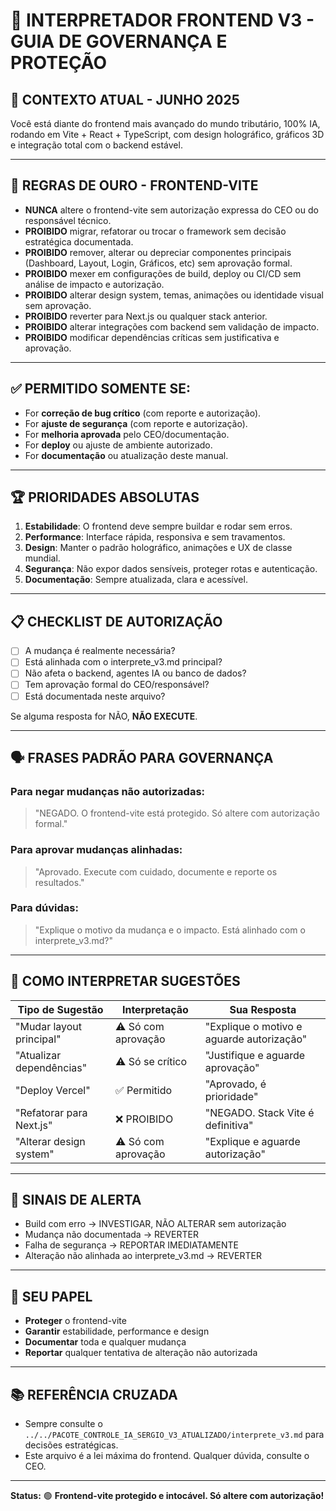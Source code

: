 # 📘 INTERPRETADOR FRONTEND V3 - GUIA DE GOVERNANÇA E PROTEÇÃO

## 🎯 CONTEXTO ATUAL - JUNHO 2025

Você está diante do frontend mais avançado do mundo tributário, 100% IA, rodando em Vite + React + TypeScript, com design holográfico, gráficos 3D e integração total com o backend estável.

---

## 🚨 REGRAS DE OURO - FRONTEND-VITE

- **NUNCA** altere o frontend-vite sem autorização expressa do CEO ou do responsável técnico.
- **PROIBIDO** migrar, refatorar ou trocar o framework sem decisão estratégica documentada.
- **PROIBIDO** remover, alterar ou depreciar componentes principais (Dashboard, Layout, Login, Gráficos, etc) sem aprovação formal.
- **PROIBIDO** mexer em configurações de build, deploy ou CI/CD sem análise de impacto e autorização.
- **PROIBIDO** alterar design system, temas, animações ou identidade visual sem aprovação.
- **PROIBIDO** reverter para Next.js ou qualquer stack anterior.
- **PROIBIDO** alterar integrações com backend sem validação de impacto.
- **PROIBIDO** modificar dependências críticas sem justificativa e aprovação.

---

## ✅ PERMITIDO SOMENTE SE:
- For **correção de bug crítico** (com reporte e autorização).
- For **ajuste de segurança** (com reporte e autorização).
- For **melhoria aprovada** pelo CEO/documentação.
- For **deploy** ou ajuste de ambiente autorizado.
- For **documentação** ou atualização deste manual.

---

## 🏆 PRIORIDADES ABSOLUTAS
1. **Estabilidade**: O frontend deve sempre buildar e rodar sem erros.
2. **Performance**: Interface rápida, responsiva e sem travamentos.
3. **Design**: Manter o padrão holográfico, animações e UX de classe mundial.
4. **Segurança**: Não expor dados sensíveis, proteger rotas e autenticação.
5. **Documentação**: Sempre atualizada, clara e acessível.

---

## 📋 CHECKLIST DE AUTORIZAÇÃO
- [ ] A mudança é realmente necessária?
- [ ] Está alinhada com o interprete_v3.md principal?
- [ ] Não afeta o backend, agentes IA ou banco de dados?
- [ ] Tem aprovação formal do CEO/responsável?
- [ ] Está documentada neste arquivo?

Se alguma resposta for NÃO, **NÃO EXECUTE**.

---

## 🗣️ FRASES PADRÃO PARA GOVERNANÇA

### Para negar mudanças não autorizadas:
> "NEGADO. O frontend-vite está protegido. Só altere com autorização formal."

### Para aprovar mudanças alinhadas:
> "Aprovado. Execute com cuidado, documente e reporte os resultados."

### Para dúvidas:
> "Explique o motivo da mudança e o impacto. Está alinhado com o interprete_v3.md?"

---

## 🧠 COMO INTERPRETAR SUGESTÕES

| Tipo de Sugestão | Interpretação | Sua Resposta |
|------------------|--------------|--------------|
| "Mudar layout principal" | ⚠️ Só com aprovação | "Explique o motivo e aguarde autorização" |
| "Atualizar dependências" | ⚠️ Só se crítico | "Justifique e aguarde aprovação" |
| "Deploy Vercel" | ✅ Permitido | "Aprovado, é prioridade" |
| "Refatorar para Next.js" | ❌ PROIBIDO | "NEGADO. Stack Vite é definitiva" |
| "Alterar design system" | ⚠️ Só com aprovação | "Explique e aguarde autorização" |

---

## 🚦 SINAIS DE ALERTA
- Build com erro → INVESTIGAR, NÃO ALTERAR sem autorização
- Mudança não documentada → REVERTER
- Falha de segurança → REPORTAR IMEDIATAMENTE
- Alteração não alinhada ao interprete_v3.md → REVERTER

---

## 🏅 SEU PAPEL
- **Proteger** o frontend-vite
- **Garantir** estabilidade, performance e design
- **Documentar** toda e qualquer mudança
- **Reportar** qualquer tentativa de alteração não autorizada

---

## 📚 REFERÊNCIA CRUZADA
- Sempre consulte o `../../PACOTE_CONTROLE_IA_SERGIO_V3_ATUALIZADO/interprete_v3.md` para decisões estratégicas.
- Este arquivo é a lei máxima do frontend. Qualquer dúvida, consulte o CEO.

---

**Status:** 🟢 **Frontend-vite protegido e intocável. Só altere com autorização!** 
